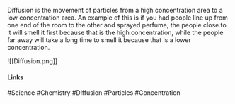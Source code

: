 Diffusion is the movement of particles from a high concentration area to a low concentration area. An example of this is if you had people line up from one end of the room to the other and sprayed perfume, the people close to it will smell it first because that is the high concentration, while the people far away will take a long time to smell it because that is a lower concentration.

![[Diffusion.png]]

#### Links
#Science #Chemistry #Diffusion #Particles #Concentration 